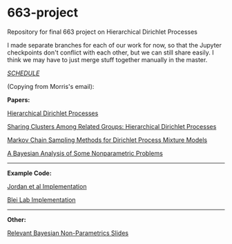 # 663-project
Repository for final 663 project on Hierarchical Dirichlet Processes

I made separate branches for each of our work for now, so that the Jupyter checkpoints don't conflict with each other, but we can still share easily.  I think we may have to just merge stuff together manually in the master.

[*SCHEDULE*](https://docs.google.com/spreadsheets/d/1jrkzsu9ot5mXI35155mnsbgLDkxseG7ePgzGwK5jiwQ/edit?ts=5e89fec7#gid=0)

(Copying from Morris's email):

**Papers:**

[Hierarchical Dirichlet Processes](https://sakai.duke.edu/access/content/group/c96b451b-2a44-447f-b8dc-956611b1acec/Final_Project_Papers/Hierarchical%20Dirichlet%20Processes.pdf)

[Sharing Clusters Among Related Groups: Hierarchical Dirichlet Processes](https://papers.nips.cc/paper/2698-sharing-clusters-among-related-groups-hierarchical-dirichlet-processes.pdf)

[Markov Chain Sampling Methods for Dirichlet Process Mixture Models](http://www.stat.columbia.edu/npbayes/papers/neal_sampling.pdf)

[A Bayesian Analysis of Some Nonparametric Problems](https://projecteuclid.org/euclid.aos/1176342360)

-----------------
**Example Code:**

[Jordan et al Implementation](https://people.eecs.berkeley.edu/~jordan/hdp/)

[Blei Lab Implementation](https://github.com/blei-lab/hdp)

-----------------
**Other:**

[Relevant Bayesian Non-Parametrics Slides](http://mlg.eng.cam.ac.uk/tutorials/07/ywt.pdf)


